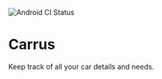 ![Android CI Status](https://github.com/ivangarzab/carrus/workflows/android/badge.svg?branch=develop)

# Carrus
Keep track of all your car details and needs.
